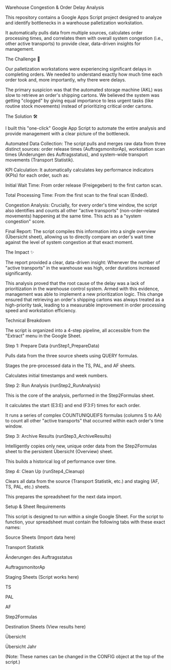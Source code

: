 Warehouse Congestion & Order Delay Analysis

This repository contains a Google Apps Script project designed to analyze and identify bottlenecks in a warehouse palletization workstation.

It automatically pulls data from multiple sources, calculates order processing times, and correlates them with overall system congestion (i.e., other active transports) to provide clear, data-driven insights for management.

The Challenge 🎯

Our palletization workstations were experiencing significant delays in completing orders. We needed to understand exactly how much time each order took and, more importantly, why there were delays.

The primary suspicion was that the automated storage machine (AKL) was slow to retrieve an order's shipping cartons. We believed the system was getting "clogged" by giving equal importance to less urgent tasks (like routine stock movements) instead of prioritizing critical order cartons.

The Solution 🛠️

I built this "one-click" Google App Script to automate the entire analysis and provide management with a clear picture of the bottleneck.

Automated Data Collection: The script pulls and merges raw data from three distinct sources: order release times (AuftragsmonitorAp), workstation scan times (Änderungen des Auftragsstatus), and system-wide transport movements (Transport Statistik).

KPI Calculation: It automatically calculates key performance indicators (KPIs) for each order, such as:

Initial Wait Time: From order release (Freigegeben) to the first carton scan.

Total Processing Time: From the first scan to the final scan (Ended).

Congestion Analysis: Crucially, for every order's time window, the script also identifies and counts all other "active transports" (non-order-related movements) happening at the same time. This acts as a "system congestion" score.

Final Report: The script compiles this information into a single overview (Übersicht sheet), allowing us to directly compare an order's wait time against the level of system congestion at that exact moment.

The Impact ✨

The report provided a clear, data-driven insight: Whenever the number of "active transports" in the warehouse was high, order durations increased significantly.

This analysis proved that the root cause of the delay was a lack of prioritization in the warehouse control system. Armed with this evidence, management was able to implement a new prioritization logic. This change ensured that retrieving an order's shipping cartons was always treated as a high-priority task, leading to a measurable improvement in order processing speed and workstation efficiency.

Technical Breakdown

The script is organized into a 4-step pipeline, all accessible from the "Extract" menu in the Google Sheet.

Step 1: Prepare Data (runStep1_PrepareData)

Pulls data from the three source sheets using QUERY formulas.

Stages the pre-processed data in the TS, PAL, and AF sheets.

Calculates initial timestamps and week numbers.

Step 2: Run Analysis (runStep2_RunAnalysis)

This is the core of the analysis, performed in the Step2Formulas sheet.

It calculates the start (E3:E) and end (F3:F) times for each order.

It runs a series of complex COUNTUNIQUEIFS formulas (columns S to AA) to count all other "active transports" that occurred within each order's time window.

Step 3: Archive Results (runStep3_ArchiveResults)

Intelligently copies only new, unique order data from the Step2Formulas sheet to the persistent Übersicht (Overview) sheet.

This builds a historical log of performance over time.

Step 4: Clean Up (runStep4_Cleanup)

Clears all data from the source (Transport Statistik, etc.) and staging (AF, TS, PAL, etc.) sheets.

This prepares the spreadsheet for the next data import.

Setup & Sheet Requirements

This script is designed to run within a single Google Sheet. For the script to function, your spreadsheet must contain the following tabs with these exact names:

Source Sheets (Import data here)

Transport Statistik

Änderungen des Auftragsstatus

AuftragsmonitorAp

Staging Sheets (Script works here)

TS

PAL

AF

Step2Formulas

Destination Sheets (View results here)

Übersicht

Übersicht Jahr

(Note: These names can be changed in the CONFIG object at the top of the script.)
